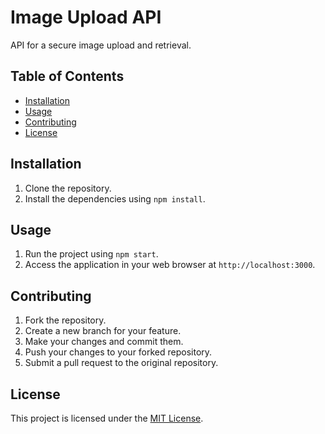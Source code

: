 # Image Upload API

API for a secure image upload and retrieval.

## Table of Contents

- [Installation](#installation)
- [Usage](#usage)
- [Contributing](#contributing)
- [License](#license)

## Installation

1. Clone the repository.
2. Install the dependencies using `npm install`.

## Usage

1. Run the project using `npm start`.
2. Access the application in your web browser at `http://localhost:3000`.

## Contributing

1. Fork the repository.
2. Create a new branch for your feature.
3. Make your changes and commit them.
4. Push your changes to your forked repository.
5. Submit a pull request to the original repository.

## License

This project is licensed under the [MIT License](LICENSE).
